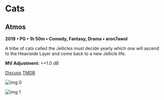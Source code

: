 # Cats

## Atmos

**2019 • PG • 1h 50m • Comedy, Fantasy, Drama • aron7awol**

A tribe of cats called the Jellicles must decide yearly which one will ascend to the Heaviside Layer and come back to a new Jellicle life.

**MV Adjustment:** ++1.0 dB

[Discuss](https://www.avsforum.com/threads/bass-eq-for-filtered-movies.2995212/post-59425088)  [TMDB](536869)

![img 0](https://i.imgur.com/tDWyTeY.jpg)

![img 1](https://i.imgur.com/Kff86JI.png)

